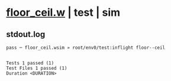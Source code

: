 # [floor_ceil.w](../../../../../../examples/tests/sdk_tests/math/floor_ceil.w) | test | sim

## stdout.log
```log
pass ─ floor_ceil.wsim » root/env0/test:inflight floor--ceil
 
 
Tests 1 passed (1)
Test Files 1 passed (1)
Duration <DURATION>
```

